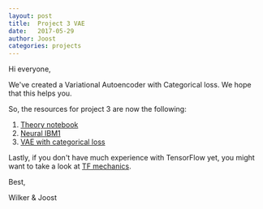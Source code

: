 ```yaml
---
layout: post
title:  Project 3 VAE
date:   2017-05-29
author: Joost
categories: projects
---
```


Hi everyone,

We've created a Variational Autoencoder with Categorical loss. We hope that this helps you.

So, the resources for project 3 are now the following:

1. [Theory notebook](https://github.com/uva-slpl/nlp2/blob/gh-pages/resources/project_neuralibm/theory.ipynb) 
2. [Neural IBM1](https://github.com/uva-slpl/nlp2/blob/gh-pages/resources/project_neuralibm/neural-ibm1.ipynb)
3. [VAE with categorical loss](https://github.com/uva-slpl/nlp2/blob/gh-pages/resources/project_neuralibm/vae.ipynb) 


Lastly, if you don't have much experience with TensorFlow yet, you might want to take a look at [TF mechanics](https://www.tensorflow.org/get_started/mnist/mechanics).


Best,

Wilker & Joost
